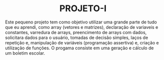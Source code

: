 <h1 align="center" text-weight="bold">PROJETO-I</h1>
<p>Este pequeno projeto tem como objetivo utilizar uma grande parte de tudo que eu aprendi, como array (vetores e matrizes), declaração de variaveis e constantes, varredura de arrays, preencimento de arrays com dados, solicitara dados para o usuário, tomadas de decisão simples, laços de repetição e, manipulação de variáveis (programação assertiva) e, criação e utilização de funções. O progama consiste em uma geração e cálculo de um boletim escolar.</p>
